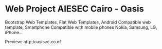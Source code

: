 # Web Project AIESEC Cairo - Oasis

Bootstrap Web Templates, Flat Web Templates, Android Compatible web template, Smartphone Compatible with mobile phones Nokia, Samsung, LG, iPhone...

Preview:
http:/oasiscc.co.nf

